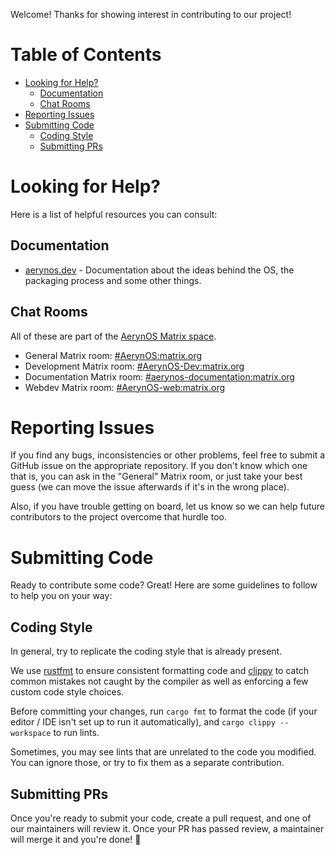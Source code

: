 Welcome! Thanks for showing interest in contributing to our project!

# Table of Contents

- [Looking for Help?](#looking-for-help)
  - [Documentation](#documentation)
  - [Chat Rooms](#chat-rooms)
- [Reporting Issues](#reporting-issues)
- [Submitting Code](#submitting-code)
  - [Coding Style](#coding-style)
  - [Submitting PRs](#submitting-prs)

# Looking for Help?

Here is a list of helpful resources you can consult:

## Documentation

- [aerynos.dev](https://aerynos.dev/) - Documentation about the ideas behind the OS, the packaging process and some other things.

## Chat Rooms

All of these are part of the [AerynOS Matrix space](https://matrix.to/#/#aerynos:matrix.org).

- General Matrix room: [#AerynOS:matrix.org](https://matrix.to/#/#AerynOS:matrix.org)
- Development Matrix room: [#AerynOS-Dev:matrix.org](https://matrix.to/#/#AerynOS-Dev:matrix.org)
- Documentation Matrix room: [#aerynos-documentation:matrix.org](https://matrix.to/#/#aerynos-documentation:matrix.org)
- Webdev Matrix room: [#AerynOS-web:matrix.org](https://matrix.to/#/#AerynOS-web:matrix.org)

# Reporting Issues

If you find any bugs, inconsistencies or other problems, feel free to submit
a GitHub issue on the appropriate repository.
If you don't know which one that is, you can ask in the "General" Matrix room,
or just take your best guess (we can move the issue afterwards if it's in the wrong place).

Also, if you have trouble getting on board, let us know
so we can help future contributors to the project overcome that hurdle too.

# Submitting Code

Ready to contribute some code? Great! Here are some guidelines to follow to help you on your way:

## Coding Style

In general, try to replicate the coding style that is already present.

We use [rustfmt] to ensure consistent formatting code and [clippy]
to catch common mistakes not caught by the compiler
as well as enforcing a few custom code style choices.

Before committing your changes, run `cargo fmt` to format the code
(if your editor / IDE isn't set up to run it automatically),
and `cargo clippy --workspace` to run lints.

Sometimes, you may see lints that are unrelated to the code you modified.
You can ignore those, or try to fix them as a separate contribution.

[rustfmt]: https://github.com/rust-lang/rustfmt#readme
[clippy]: https://github.com/rust-lang/rust-clippy#readme

## Submitting PRs

Once you're ready to submit your code, create a pull request,
and one of our maintainers will review it.
Once your PR has passed review, a maintainer will merge it and you're done! 🎉

